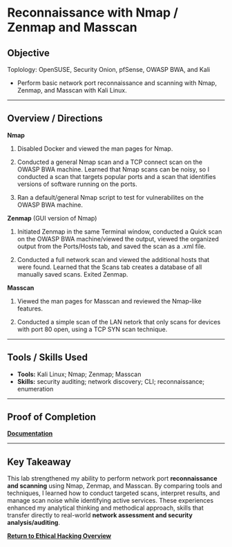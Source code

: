 # Reconnaissance with Nmap / Zenmap and Masscan

## Objective
Toplology: OpenSUSE, Security Onion, pfSense, OWASP BWA, and Kali

- Perform basic network port reconnaissance and scanning with Nmap, Zenmap, and Masscan with Kali Linux.

---

## Overview / Directions
**Nmap**

1. Disabled Docker and viewed the man pages for Nmap.

2. Conducted a general Nmap scan and a TCP connect scan on the OWASP BWA machine. Learned that Nmap scans can be noisy, so I conducted a scan that targets popular ports and a scan that identifies versions of software running on the ports.

3. Ran a default/general Nmap script to test for vulnerabilites on the OWASP BWA machine.

**Zenmap** (GUI version of Nmap)

1. Initiated Zenmap in the same Terminal window, conducted a Quick scan on the OWASP BWA machine/viewed the output, viewed the organized output from the Ports/Hosts tab, and saved the scan as a .xml file.

2. Conducted a full network scan and viewed the additional hosts that were found. Learned that the Scans tab creates a database of all manually saved scans. Exited Zenmap.

 **Masscan**

1. Viewed the man pages for Masscan and reviewed the Nmap-like features.

2. Conducted a simple scan of the LAN netork that only scans for devices with port 80 open, using a TCP SYN scan technique.

---

## Tools / Skills Used
- **Tools:** Kali Linux; Nmap; Zenmap; Masscan
- **Skills:** security auditing; network discovery; CLI; reconnaissance; enumeration 

---

## Proof of Completion
**[Documentation](./Documentation)**

---

## Key Takeaway
This lab strengthened my ability to perform network port **reconnaissance and scanning** using Nmap, Zenmap, and Masscan. By comparing tools and techniques, I learned how to conduct targeted scans, interpret results, and manage scan noise while identifying active services. These experiences enhanced my analytical thinking and methodical approach, skills that transfer directly to real-world **network assessment and security analysis/auditing**.

**[Return to Ethical Hacking Overview](./../README.md)**
